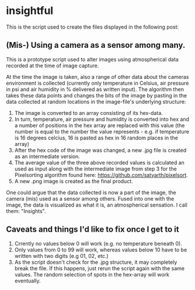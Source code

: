 # insightful

This is the script used to create the files displayed in the following post: 

## (Mis-) Using a camera as a sensor among many.

This is a prototype script used to alter images using atmospherical data recorded at the time of image capture.

At the time the image is taken, also a range of other data about the cameras environment is collected (currently only temperature in Celsius, air pressure in psi and air humidity in % delivered as written input). The algorithm then takes these data points and changes the bits of the image by pasting in the data collected at random locations in the image-file's underlying structure:
1. The image is converted to an array consisting of its hex-data.
2. In turn, temperature, air pressure and humidity is converted into hex and a number of positions in the hex array are replaced with this value (the number is equal to the number the value represents - e.g. if temperature is 16 degrees celcius, 16 is pasted as hex in 16 random places in the array)
3. After the hex code of the image was changed, a new .jpg file is created as an intermediate version.
4. The average value of the three above recorded values is calculated an used as input along with the intermediate image from step 3 for the Pixelsorting algorithm found here: https://github.com/satyarth/pixelsort.
5. A new .png image is created as the final product.

One could argue that the data collected is now a part of the image, the camera (mis) used as a sensor among others. Fused into one with the image, the data is visualized as what it is, an atmospherical sensation. I call them: "Insights".

## Caveats and things I'd like to fix once I get to it

1. Crrently no values below 0 will work (e.g. no temperature beneath 0).
2. Only values from 0 to 99 will work, whereas values below 10 have to be written with two digits (e.g 01, 02, etc.)
3. As the script doesn't check for the .jpg structure, it may completely break the file. If this happens, just rerun the script again with the same values. The random selection of spots in the hex-array will work eventually.